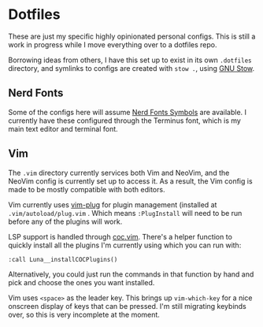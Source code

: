 # Dotfiles
These are just my specific highly opinionated personal configs. This is still a
work in progress while I move everything over to a dotfiles repo.

Borrowing ideas from others, I have this set up to exist in its own `.dotfiles`
directory, and symlinks to configs are created with `stow .`, using [GNU
Stow](https://www.gnu.org/software/stow/).

## Nerd Fonts
Some of the configs here will assume [Nerd Fonts
Symbols](https://github.com/ryanoasis/nerd-fonts) are available. I currently
have these configured through the Terminus font, which is my main text editor
and terminal font.

## Vim
The `.vim` directory currently services both Vim and NeoVim, and the NeoVim
config is currently set up to access it. As a result, the Vim config is made to
be mostly compatible with both editors.

Vim currently uses [vim-plug](https://github.com/junegunn/vim-plug) for plugin
management (installed at `.vim/autoload/plug.vim` . Which means `:PlugInstall`
will need to be run before any of the plugins will work.

LSP support is handled through [coc.vim](https://github.com/neoclide/coc.nvim).
There's a helper function to quickly install all the plugins I'm currently
using which you can run with:

```vim
:call Luna__installCOCPlugins()
```

Alternatively, you could just run the commands in that function by hand and
pick and choose the ones you want installed.

Vim uses `<space>` as the leader key. This brings up `vim-which-key` for a nice
onscreen display of keys that can be pressed. I'm still migrating keybinds
over, so this is very incomplete at the moment.
